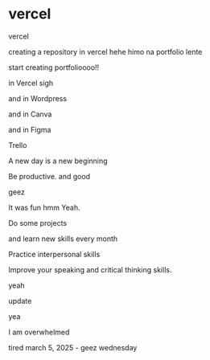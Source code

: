 # vercel
vercel

creating a repository in vercel hehe
himo na portfolio lente

start creating portfolioooo!!

in Vercel sigh

and in Wordpress

and in Canva

and in Figma

Trello

A new day is a new beginning

Be productive. and good 

geez

It was fun
hmm
Yeah.

Do some projects

and learn new skills every month

Practice interpersonal skills

Improve your speaking and critical thinking skills.

yeah

update

yea

I am overwhelmed 

tired march 5, 2025 - geez wednesday 
